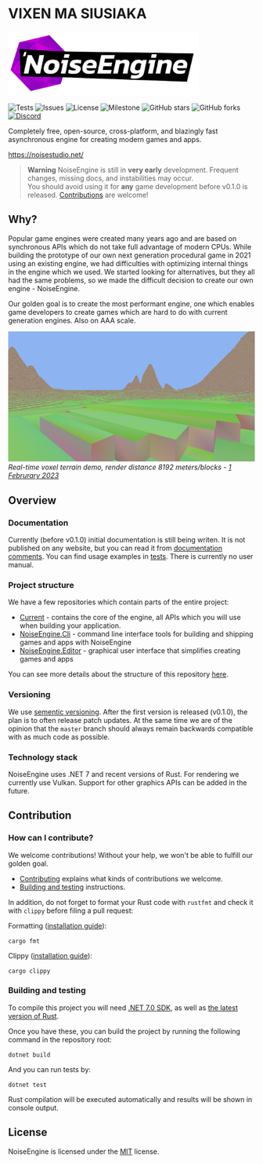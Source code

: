 # VIXEN MA SIUSIAKA

<img src="https://raw.githubusercontent.com/NoiseStudio/branding/master/NoiseEngine/renders/NoiseEngine-FullLogoColor.png" alt="NoiseEngine logo" height="130">

![Tests](https://github.com/NoiseStudio/NoiseEngine/actions/workflows/tests.yml/badge.svg)
![Issues](https://img.shields.io/github/issues/NoiseStudio/NoiseEngine)
![License](https://img.shields.io/github/license/NoiseStudio/NoiseEngine)
![Milestone](https://img.shields.io/github/milestones/progress-percent/NoiseStudio/NoiseEngine/1)
![GitHub stars](https://img.shields.io/github/stars/NoiseStudio/NoiseEngine)
![GitHub forks](https://img.shields.io/github/forks/NoiseStudio/NoiseEngine)
[![Discord](https://img.shields.io/discord/1154793486164430939.svg?logo=discord)][discord]

[discord]: https://discord.gg/X3Wms5jd2x

Completely free, open-source, cross-platform, and blazingly fast asynchronous engine for creating modern games and apps.

https://noisestudio.net/

> **Warning**
NoiseEngine is still in **very early** development. Frequent changes, missing docs, and instabilities may occur.<br>
You should avoid using it for **any** game development before v0.1.0 is released. [Contributions](#how-can-i-contribute) are welcome!

## Why?
Popular game engines were created many years ago and are based on synchronous APIs which do not take full advantage of modern CPUs. While building the prototype of our own next generation procedural game in 2021 using an existing engine, we had difficulties with optimizing internal things in the engine which we used. We started looking for alternatives, but they all had the same problems, so we made the difficult decision to create our own engine - NoiseEngine.

Our golden goal is to create the most performant engine, one which enables game developers to create games which are hard to do with current generation engines. Also on AAA scale.

![Voxel terrain](/images/voxel-terrain.webp)
*Real-time voxel terrain demo, render distance 8192 meters/blocks - [1 Februrary 2023](https://github.com/NoiseStudio/NoiseEngine/releases/tag/v0.1.0-alpha1)*

## Overview
### Documentation
Currently (before v0.1.0) initial documentation is still being writen. It is not published on any website, but you can read it from [documentation comments](https://learn.microsoft.com/en-us/dotnet/csharp/language-reference/language-specification/documentation-comments). You can find usage examples in [tests](/docs/project-structure.md). There is currently no user manual.

### Project structure
We have a few repositories which contain parts of the entire project:
- [Current](https://github.com/NoiseStudio/NoiseEngine) - contains the core of the engine, all APIs which you will use when building your application.
- [NoiseEngine.Cli](https://github.com/NoiseStudio/NoiseEngine.Cli) - command line interface tools for building and shipping games and apps with NoiseEngine
- [NoiseEngine.Editor](https://github.com/NoiseStudio/NoiseEngine.Editor) - graphical user interface that simplifies creating games and apps

You can see more details about the structure of this repository [here](/docs/project-structure.md).

### Versioning
We use [sementic versioning](https://semver.org/). After the first version is released (v0.1.0), the plan is to often release patch updates. At the same time we are of the opinion that the `master` branch should always remain backwards compatible with as much code as possible.

### Technology stack
NoiseEngine uses .NET 7 and recent versions of Rust. For rendering we currently use Vulkan. Support for other graphics APIs can be added in the future.

## Contribution
### How can I contribute?
We welcome contributions! Without your help, we won't be able to fulfill our golden goal.
- [Contributing](https://github.com/NoiseStudio/docs/blob/master/Contributing.md) explains what kinds of contributions we welcome.
- [Building and testing](#building) instructions.

In addition, do not forget to format your Rust code with `rustfmt` and check it with `clippy` before filing a pull request:

Formatting ([installation guide](https://github.com/rust-lang/rustfmt#on-the-stable-toolchain)):
```
cargo fmt
```

Clippy ([installation guide](https://github.com/rust-lang/rust-clippy#step-2-install-clippy)):
```
cargo clippy
```

### Building and testing
To compile this project you will need [.NET 7.0 SDK](https://dotnet.microsoft.com/en-us/download/dotnet/7.0), as well as [the latest version of Rust](https://www.rust-lang.org/learn/get-started).

Once you have these, you can build the project by running the following command in the repository root:
```
dotnet build
```
And you can run tests by:
```
dotnet test
```
Rust compilation will be executed automatically and results will be shown in console output.

## License
NoiseEngine is licensed under the [MIT](/LICENSE) license.
